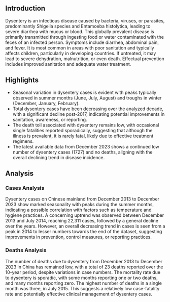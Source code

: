 ## Introduction

Dysentery is an infectious disease caused by bacteria, viruses, or parasites, predominantly Shigella species and Entamoeba histolytica, leading to severe diarrhea with mucus or blood. This globally prevalent disease is primarily transmitted through ingesting food or water contaminated with the feces of an infected person. Symptoms include diarrhea, abdominal pain, and fever. It is most common in areas with poor sanitation and typically affects children, particularly in developing countries. If untreated, it may lead to severe dehydration, malnutrition, or even death. Effectual prevention includes improved sanitation and adequate water treatment.

## Highlights

- Seasonal variation in dysentery cases is evident with peaks typically observed in summer months (June, July, August) and troughs in winter (December, January, February). <br/>
- Total dysentery cases have been decreasing over the analyzed decade, with a significant decline post-2017, indicating potential improvements in sanitation, awareness, or reporting. <br/>
- The death toll associated with dysentery remains low, with occasional single fatalities reported sporadically, suggesting that although the illness is prevalent, it is rarely fatal, likely due to effective treatment regimens. <br/>
- The latest available data from December 2023 shows a continued low number of dysentery cases (1727) and no deaths, aligning with the overall declining trend in disease incidence.

## Analysis

### Cases Analysis
Dysentery cases on Chinese mainland from December 2013 to December 2023 show marked seasonality with peaks during the summer months, indicating a possible correlation with factors such as temperature and hygiene practices. A concerning uptrend was observed between December 2013 and July 2014, reaching 22,311 cases, followed by a general decline over the years. However, an overall decreasing trend in cases is seen from a peak in 2014 to lesser numbers towards the end of the dataset, suggesting improvements in prevention, control measures, or reporting practices.

### Deaths Analysis
The number of deaths due to dysentery from December 2013 to December 2023 in China has remained low, with a total of 23 deaths reported over the 10-year period, despite variations in case numbers. The mortality rate due to dysentery is sporadic, with some months reporting one or two deaths, and many months reporting zero. The highest number of deaths in a single month was three, in July 2015. This suggests a relatively low case-fatality rate and potentially effective clinical management of dysentery cases.
